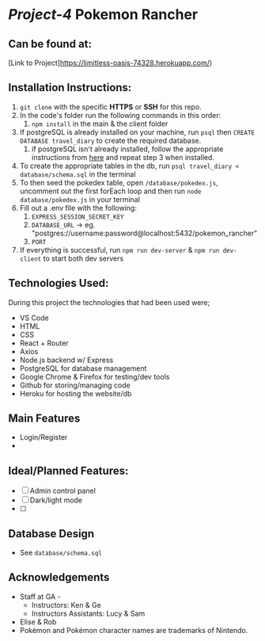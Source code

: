 # *Project-4* Pokemon Rancher

## Can be found at:
[Link to Project]https://limitless-oasis-74328.herokuapp.com/)

## Installation Instructions: 
1.  `git clone` with the specific **HTTPS** or **SSH** for this repo.
2. In the code's folder run the following commands in this order:
	1. `npm install` in the main & the client folder
3. If postgreSQL is already installed on your machine, run `psql` then `CREATE DATABASE travel_diary` to create the required database.
	1. if postgreSQL isn't already installed, follow the appropriate instructions from [here](https://www.postgresql.org/download/) and repeat step 3 when installed.
4. To create the appropriate tables in the db, run `psql travel_diary < database/schema.sql` in the terminal
5. To then seed the pokedex table, open `/database/pokedex.js`, uncomment out the first forEach loop and then run `node database/pokedex.js` in your terminal
6. Fill out a .env file with the following:
	1. `EXPRESS_SESSION_SECRET_KEY`
	2. `DATABASE_URL` -> eg. "postgres://username:password@localhost:5432/pokemon_rancher"
	3. `PORT`
7.  If everything is successful, run `npm run dev-server` & `npm run dev-client` to start both dev servers

## Technologies Used:
During this project the technologies that had been used were; 
- VS Code
- HTML
- CSS
- React + Router
- Axios
- Node.js backend w/ Express 
- PostgreSQL for database management
- Google Chrome & Firefox for testing/dev tools
- Github for storing/managing code
- Heroku for hosting the website/db

## Main Features
- Login/Register
- 


## Ideal/Planned Features: 
- [ ] Admin control panel
- [ ] Dark/light mode
- [ ] 

## Database Design 
- See `database/schema.sql`

##  Acknowledgements
- Staff at GA -
	- Instructors: Ken & Ge
	- Instructors Assistants: Lucy & Sam 
- Elise & Rob
- Pokémon and Pokémon character names are trademarks of Nintendo.